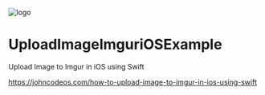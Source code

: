 ![logo](https://i.imgur.com/Dv73hCk.png)
# UploadImageImguriOSExample
Upload Image to Imgur in iOS using Swift

https://johncodeos.com/how-to-upload-image-to-imgur-in-ios-using-swift

